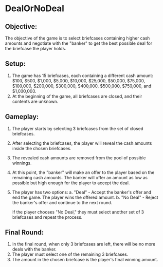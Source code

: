 # DealOrNoDeal


## Objective:
The objective of the game is to select briefcases containing higher cash amounts and negotiate with the "banker" to get the best possible deal for the briefcase the player holds.

## Setup:

1. The game has 15 briefcases, each containing a different cash amount: $100, $500, $1,000, $5,000, $10,000, $25,000, $50,000, $75,000, $100,000, $200,000, $300,000, $400,000, $500,000, $750,000, and $1,000,000.
2. At the beginning of the game, all briefcases are closed, and their contents are unknown.

## Gameplay: 

1. The player starts by selecting 3 briefcases from the set of closed briefcases. 
2. After selecting the briefcases, the player will reveal the cash amounts inside the chosen briefcases.
3. The revealed cash amounts are removed from the pool of possible winnings.
4. At this point, the "banker" will make an offer to the player based on the remaining cash amounts. 
The banker will offer an amount as low as possible but high enough for the player to accept the deal.
5. The player has two options:
   a. "Deal" - Accept the banker's offer and end the game. The player wins the offered amount.
   b. "No Deal" - Reject the banker's offer and continue to the next round.

   If the player chooses "No Deal," they must select another set of 3 briefcases and repeat the process.

## Final Round: 

1. In the final round, when only 3 briefcases are left, there will be no more deals with the banker.
2. The player must select one of the remaining 3 briefcases.
3. The amount in the chosen briefcase is the player's final winning amount. 
